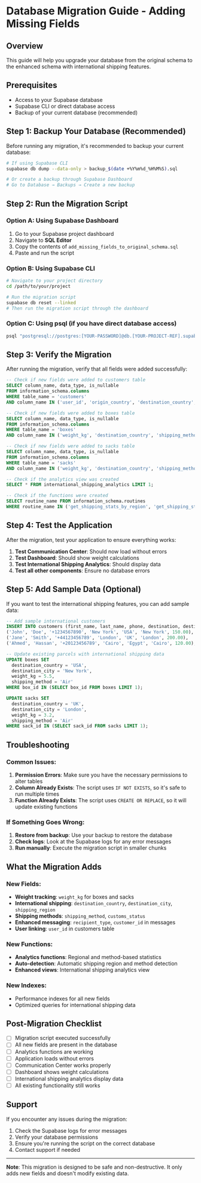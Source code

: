 # Database Migration Guide - Adding Missing Fields

## Overview

This guide will help you upgrade your database from the original schema to the enhanced schema with international shipping features.

## Prerequisites

- Access to your Supabase database
- Supabase CLI or direct database access
- Backup of your current database (recommended)

## Step 1: Backup Your Database (Recommended)

Before running any migration, it's recommended to backup your current database:

```bash
# If using Supabase CLI
supabase db dump --data-only > backup_$(date +%Y%m%d_%H%M%S).sql

# Or create a backup through Supabase Dashboard
# Go to Database → Backups → Create a new backup
```

## Step 2: Run the Migration Script

### Option A: Using Supabase Dashboard

1. Go to your Supabase project dashboard
2. Navigate to **SQL Editor**
3. Copy the contents of `add_missing_fields_to_original_schema.sql`
4. Paste and run the script

### Option B: Using Supabase CLI

```bash
# Navigate to your project directory
cd /path/to/your/project

# Run the migration script
supabase db reset --linked
# Then run the migration script through the dashboard
```

### Option C: Using psql (if you have direct database access)

```bash
psql "postgresql://postgres:[YOUR-PASSWORD]@db.[YOUR-PROJECT-REF].supabase.co:5432/postgres" -f add_missing_fields_to_original_schema.sql
```

## Step 3: Verify the Migration

After running the migration, verify that all fields were added successfully:

```sql
-- Check if new fields were added to customers table
SELECT column_name, data_type, is_nullable
FROM information_schema.columns
WHERE table_name = 'customers'
AND column_name IN ('user_id', 'origin_country', 'destination_country', 'destination_city', 'shipping_region');

-- Check if new fields were added to boxes table
SELECT column_name, data_type, is_nullable
FROM information_schema.columns
WHERE table_name = 'boxes'
AND column_name IN ('weight_kg', 'destination_country', 'shipping_method', 'customs_status');

-- Check if new fields were added to sacks table
SELECT column_name, data_type, is_nullable
FROM information_schema.columns
WHERE table_name = 'sacks'
AND column_name IN ('weight_kg', 'destination_country', 'shipping_method', 'customs_status');

-- Check if the analytics view was created
SELECT * FROM international_shipping_analytics LIMIT 1;

-- Check if the functions were created
SELECT routine_name FROM information_schema.routines
WHERE routine_name IN ('get_shipping_stats_by_region', 'get_shipping_stats_by_method', 'get_top_destinations');
```

## Step 4: Test the Application

After the migration, test your application to ensure everything works:

1. **Test Communication Center**: Should now load without errors
2. **Test Dashboard**: Should show weight calculations
3. **Test International Shipping Analytics**: Should display data
4. **Test all other components**: Ensure no database errors

## Step 5: Add Sample Data (Optional)

If you want to test the international shipping features, you can add sample data:

```sql
-- Add sample international customers
INSERT INTO customers (first_name, last_name, phone, destination, destination_country, destination_city, price) VALUES
('John', 'Doe', '+1234567890', 'New York', 'USA', 'New York', 150.00),
('Jane', 'Smith', '+44123456789', 'London', 'UK', 'London', 200.00),
('Ahmed', 'Hassan', '+20123456789', 'Cairo', 'Egypt', 'Cairo', 120.00);

-- Update existing parcels with international shipping data
UPDATE boxes SET
  destination_country = 'USA',
  destination_city = 'New York',
  weight_kg = 5.5,
  shipping_method = 'Air'
WHERE box_id IN (SELECT box_id FROM boxes LIMIT 1);

UPDATE sacks SET
  destination_country = 'UK',
  destination_city = 'London',
  weight_kg = 3.2,
  shipping_method = 'Air'
WHERE sack_id IN (SELECT sack_id FROM sacks LIMIT 1);
```

## Troubleshooting

### Common Issues:

1. **Permission Errors**: Make sure you have the necessary permissions to alter tables
2. **Column Already Exists**: The script uses `IF NOT EXISTS`, so it's safe to run multiple times
3. **Function Already Exists**: The script uses `CREATE OR REPLACE`, so it will update existing functions

### If Something Goes Wrong:

1. **Restore from backup**: Use your backup to restore the database
2. **Check logs**: Look at the Supabase logs for any error messages
3. **Run manually**: Execute the migration script in smaller chunks

## What the Migration Adds

### New Fields:

- **Weight tracking**: `weight_kg` for boxes and sacks
- **International shipping**: `destination_country`, `destination_city`, `shipping_region`
- **Shipping methods**: `shipping_method`, `customs_status`
- **Enhanced messaging**: `recipient_type`, `customer_id` in messages
- **User linking**: `user_id` in customers table

### New Functions:

- **Analytics functions**: Regional and method-based statistics
- **Auto-detection**: Automatic shipping region and method detection
- **Enhanced views**: International shipping analytics view

### New Indexes:

- Performance indexes for all new fields
- Optimized queries for international shipping data

## Post-Migration Checklist

- [ ] Migration script executed successfully
- [ ] All new fields are present in the database
- [ ] Analytics functions are working
- [ ] Application loads without errors
- [ ] Communication Center works properly
- [ ] Dashboard shows weight calculations
- [ ] International shipping analytics display data
- [ ] All existing functionality still works

## Support

If you encounter any issues during the migration:

1. Check the Supabase logs for error messages
2. Verify your database permissions
3. Ensure you're running the script on the correct database
4. Contact support if needed

---

**Note**: This migration is designed to be safe and non-destructive. It only adds new fields and doesn't modify existing data.
